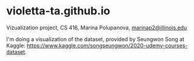 # violetta-ta.github.io
Vizualization project, CS 416, Marina Polupanova, marinap2@illinois.edu

I'm doing a visualization of the dataset, provided by Seungwon Song at Kaggle: https://www.kaggle.com/songseungwon/2020-udemy-courses-dataset.
